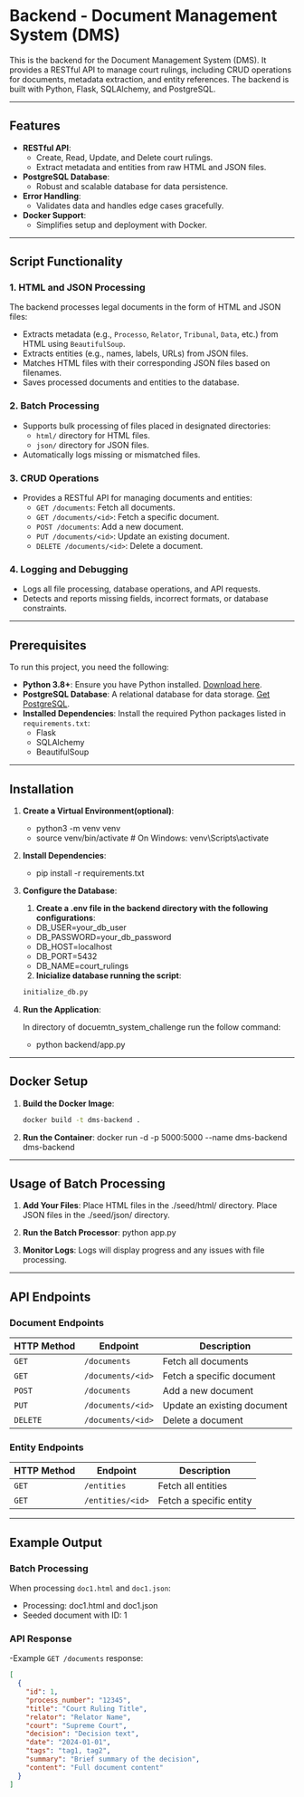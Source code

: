 # Backend - Document Management System (DMS)

This is the backend for the Document Management System (DMS). It provides a RESTful API to manage court rulings, including CRUD operations for documents, metadata extraction, and entity references. The backend is built with Python, Flask, SQLAlchemy, and PostgreSQL.

---

## Features

- **RESTful API**:
  - Create, Read, Update, and Delete court rulings.
  - Extract metadata and entities from raw HTML and JSON files.
- **PostgreSQL Database**:
  - Robust and scalable database for data persistence.
- **Error Handling**:
  - Validates data and handles edge cases gracefully.
- **Docker Support**:
  - Simplifies setup and deployment with Docker.

---

## Script Functionality

### 1. **HTML and JSON Processing**
The backend processes legal documents in the form of HTML and JSON files:
- Extracts metadata (e.g., `Processo`, `Relator`, `Tribunal`, `Data`, etc.) from HTML using `BeautifulSoup`.
- Extracts entities (e.g., names, labels, URLs) from JSON files.
- Matches HTML files with their corresponding JSON files based on filenames.
- Saves processed documents and entities to the database.

### 2. **Batch Processing**
- Supports bulk processing of files placed in designated directories:
  - `html/` directory for HTML files.
  - `json/` directory for JSON files.
- Automatically logs missing or mismatched files.

### 3. **CRUD Operations**
- Provides a RESTful API for managing documents and entities:
  - `GET /documents`: Fetch all documents.
  - `GET /documents/<id>`: Fetch a specific document.
  - `POST /documents`: Add a new document.
  - `PUT /documents/<id>`: Update an existing document.
  - `DELETE /documents/<id>`: Delete a document.

### 4. **Logging and Debugging**
- Logs all file processing, database operations, and API requests.
- Detects and reports missing fields, incorrect formats, or database constraints.

---

## Prerequisites

To run this project, you need the following:

- **Python 3.8+**: Ensure you have Python installed. [Download here](https://www.python.org/downloads/).
- **PostgreSQL Database**: A relational database for data storage. [Get PostgreSQL](https://www.postgresql.org/download/).
- **Installed Dependencies**: Install the required Python packages listed in `requirements.txt`:
  - Flask
  - SQLAlchemy
  - BeautifulSoup

---

## Installation

1. **Create a Virtual Environment(optional)**:
   
   - python3 -m venv venv
   - source venv/bin/activate  # On Windows: venv\Scripts\activate

2. **Install Dependencies**:
  
   - pip install -r requirements.txt
  
3. **Configure the Database**:

    1. **Create a .env file in the backend directory with the following configurations**:

    - DB_USER=your_db_user
    - DB_PASSWORD=your_db_password
    - DB_HOST=localhost
    - DB_PORT=5432
    - DB_NAME=court_rulings

    2. **Inicialize database running the script**:

      ```bash
      initialize_db.py
      ```

5. **Run the Application**:

    In directory of docuemtn_system_challenge run the follow command:

    - python backend/app.py

---

## Docker Setup

1. **Build the Docker Image**:
   ```bash
   docker build -t dms-backend .
   ```
2. **Run the Container**:
docker run -d -p 5000:5000 --name dms-backend dms-backend

---

## Usage of Batch Processing

1. **Add Your Files**:
  Place HTML files in the ./seed/html/ directory.
  Place JSON files in the ./seed/json/ directory.

2. **Run the Batch Processor**:
  python app.py

3. **Monitor Logs**:
  Logs will display progress and any issues with file processing.

---

## API Endpoints

### Document Endpoints

| HTTP Method | Endpoint             | Description                 |
|-------------|----------------------|-----------------------------|
| `GET`       | `/documents`         | Fetch all documents         |
| `GET`       | `/documents/<id>`    | Fetch a specific document   |
| `POST`      | `/documents`         | Add a new document          |
| `PUT`       | `/documents/<id>`    | Update an existing document |
| `DELETE`    | `/documents/<id>`    | Delete a document           |

### Entity Endpoints

| HTTP Method | Endpoint             | Description                 |
|-------------|----------------------|-----------------------------|
| `GET`       | `/entities`          | Fetch all entities          |
| `GET`       | `/entities/<id>`     | Fetch a specific entity     |


---

## Example Output

### Batch Processing

When processing `doc1.html` and `doc1.json`:

  - Processing: doc1.html and doc1.json
  - Seeded document with ID: 1
  

### API Response

  -Example `GET /documents` response:

  ```json
  [
    {
      "id": 1,
      "process_number": "12345",
      "title": "Court Ruling Title",
      "relator": "Relator Name",
      "court": "Supreme Court",
      "decision": "Decision text",
      "date": "2024-01-01",
      "tags": "tag1, tag2",
      "summary": "Brief summary of the decision",
      "content": "Full document content"
    }
  ]